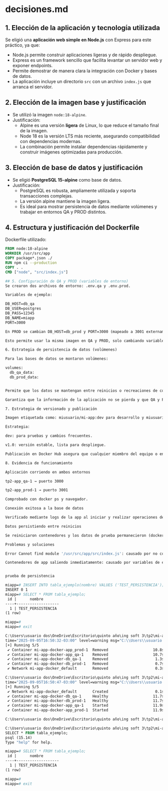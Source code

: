 # decisiones.md

## 1. Elección de la aplicación y tecnología utilizada
Se eligió una **aplicación web simple en Node.js** con Express para este práctico, ya que:
- Node.js permite construir aplicaciones ligeras y de rápido despliegue.
- Express es un framework sencillo que facilita levantar un servidor web y exponer endpoints.
- Permite demostrar de manera clara la integración con Docker y bases de datos.
- La aplicación incluye un directorio `src` con un archivo `index.js` que arranca el servidor.

## 2. Elección de la imagen base y justificación
- Se utilizó la imagen `node:18-alpine`.
- Justificación:
  - Alpine es una versión **ligera** de Linux, lo que reduce el tamaño final de la imagen.
  - Node 18 es la versión LTS más reciente, asegurando compatibilidad con dependencias modernas.
  - La combinación permite instalar dependencias rápidamente y construir imágenes optimizadas para producción.

## 3. Elección de base de datos y justificación
- Se eligió **PostgreSQL 15-alpine** como base de datos.
- Justificación:
  - PostgreSQL es robusta, ampliamente utilizada y soporta transacciones complejas.
  - La versión alpine mantiene la imagen ligera.
  - Es ideal para mostrar persistencia de datos mediante volúmenes y trabajar en entornos QA y PROD distintos.

## 4. Estructura y justificación del Dockerfile
Dockerfile utilizado:

```dockerfile
FROM node:18-alpine
WORKDIR /usr/src/app
COPY package*.json ./
RUN npm ci --production
COPY . .
CMD ["node", "src/index.js"]

## 5. Configuración de QA y PROD (variables de entorno)
Se crearon dos archivos de entorno: .env.qa y .env.prod.

Variables de ejemplo:

DB_HOST=db_qa
DB_USER=postgres
DB_PASS=12345
DB_NAME=miapp
PORT=3000

En PROD se cambian DB_HOST=db_prod y PORT=3000 (mapeado a 3001 externamente).

Esto permite usar la misma imagen en QA y PROD, solo cambiando variables, sin reconstruir.

6. Estrategia de persistencia de datos (volúmenes)

Para las bases de datos se montaron volúmenes:

volumes:
  db_qa_data:
  db_prod_data:


Permite que los datos se mantengan entre reinicios o recreaciones de contenedores.

Garantiza que la información de la aplicación no se pierda y que QA y PROD sean independientes.

7. Estrategia de versionado y publicación

Imagen etiquetada como: miusuario/mi-app:dev para desarrollo y miusuario/mi-app:v1.0 para versión estable.

Estrategia:

dev: para pruebas y cambios frecuentes.

v1.0: versión estable, lista para despliegue.

Publicación en Docker Hub asegura que cualquier miembro del equipo o entorno pueda levantar la misma versión.

8. Evidencia de funcionamiento

Aplicación corriendo en ambos entornos

tp2-app_qa-1 → puerto 3000

tp2-app_prod-1 → puerto 3001

Comprobado con docker ps y navegador.

Conexión exitosa a la base de datos

Verificado mediante logs de la app al iniciar y realizar operaciones de prueba (docker logs).

Datos persistiendo entre reinicios

Se reiniciaron contenedores y los datos de prueba permanecieron (docker-compose down && docker-compose up -d).

Problemas y soluciones

Error Cannot find module '/usr/src/app/src/index.js': causado por no copiar correctamente la carpeta src → solucionado asegurando que COPY . . incluya src.

Contenedores de app saliendo inmediatamente: causado por variables de entorno incorrectas o conexión a DB → solucionado configurando .env.qa y .env.prod con los nombres de los servicios de la DB (db_qa y db_prod).


prueba de persistencia 

miapp=# INSERT INTO tabla_ejemplo(nombre) VALUES ('TEST_PERSISTENCIA');
INSERT 0 1
miapp=# SELECT * FROM tabla_ejemplo;
 id |      nombre
----+-------------------
  1 | TEST_PERSISTENCIA
(1 row)

miapp=#
miapp=# exit

C:\Users\usuario dos\OneDrive\Escritorio\quinto año\ing soft 3\tp2\mi-app-docker>docker-compose down
time="2025-09-05T16:50:32-03:00" level=warning msg="C:\\Users\\usuario dos\\OneDrive\\Escritorio\\quinto año\\ing soft 3\\tp2\\mi-app-docker\\docker-compose.yml: the attribute `version` is obsolete, it will be ignored, please remove it to avoid potential confusion"
[+] Running 5/5
 ✔ Container mi-app-docker-app_prod-1  Removed                    10.8s
 ✔ Container mi-app-docker-app_qa-1    Removed                    10.7s
 ✔ Container mi-app-docker-db_qa-1     Removed                     1.3s
 ✔ Container mi-app-docker-db_prod-1   Removed                     0.7s
 ✔ Network mi-app-docker_default       Removed                     0.3s

C:\Users\usuario dos\OneDrive\Escritorio\quinto año\ing soft 3\tp2\mi-app-docker>docker-compose up -d
time="2025-09-05T16:50:47-03:00" level=warning msg="C:\\Users\\usuario dos\\OneDrive\\Escritorio\\quinto año\\ing soft 3\\tp2\\mi-app-docker\\docker-compose.yml: the attribute `version` is obsolete, it will be ignored, please remove it to avoid potential confusion"
[+] Running 5/5
 ✔ Network mi-app-docker_default       Created                     0.1s
 ✔ Container mi-app-docker-db_qa-1     Healthy                    11.7s
 ✔ Container mi-app-docker-db_prod-1   Healthy                    11.7s
 ✔ Container mi-app-docker-app_qa-1    Started                    11.9s
 ✔ Container mi-app-docker-app_prod-1  Started                    11.9s

C:\Users\usuario dos\OneDrive\Escritorio\quinto año\ing soft 3\tp2\mi-app-docker>

C:\Users\usuario dos\OneDrive\Escritorio\quinto año\ing soft 3\tp2\mi-app-docker>docker exec -it mi-app-docker-db_qa-1 psql -U postgres -d miapp
SELECT * FROM tabla_ejemplo;
psql (15.14)
Type "help" for help.

miapp=# SELECT * FROM tabla_ejemplo;
 id |      nombre
----+-------------------
  1 | TEST_PERSISTENCIA
(1 row)

miapp=#
miapp=# exit

